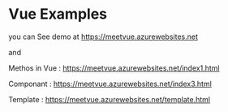 # Vue Examples

you can See demo at 
https://meetvue.azurewebsites.net

and 

Methos in Vue  : https://meetvue.azurewebsites.net/index1.html


Componant :   https://meetvue.azurewebsites.net/index3.html

Template  :   https://meetvue.azurewebsites.net/template.html